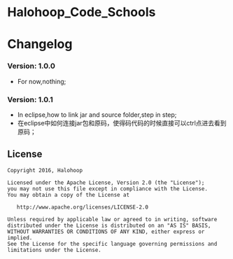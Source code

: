 # Halohoop_Code_Schools

# Changelog 

### Version: 1.0.0

  * For now,nothing;
 
### Version: 1.0.1

  * In eclipse,how to link jar and source folder,step in step;
  * 在eclipse中如何连接jar包和原码，使得码代码的时候直接可以ctrl点进去看到原码；

## License

    Copyright 2016, Halohoop

    Licensed under the Apache License, Version 2.0 (the "License");
    you may not use this file except in compliance with the License.
    You may obtain a copy of the License at

       http://www.apache.org/licenses/LICENSE-2.0

    Unless required by applicable law or agreed to in writing, software
    distributed under the License is distributed on an "AS IS" BASIS,
    WITHOUT WARRANTIES OR CONDITIONS OF ANY KIND, either express or implied.
    See the License for the specific language governing permissions and
    limitations under the License.
